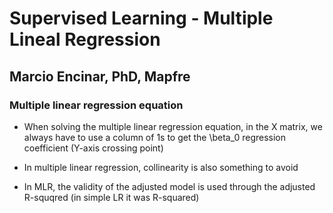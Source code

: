 # Supervised Learning - Multiple Lineal Regression

## Marcio Encinar, PhD, Mapfre

### Multiple linear regression equation

* When solving the multiple linear regression equation, in the X matrix, we always have to use a column of 1s to get the \beta_0 regression coefficient (Y-axis crossing point)

* In multiple linear regression, collinearity is also something to avoid

* In MLR, the validity of the adjusted model is used through the adjusted R-squqred (in simple LR it was R-squared)


